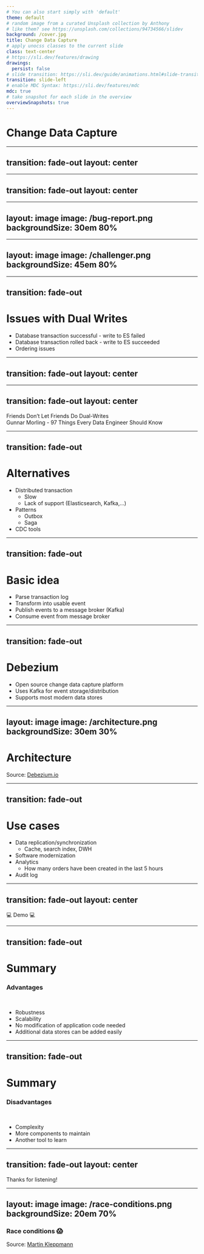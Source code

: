 ```yaml
---
# You can also start simply with 'default'
theme: default
# random image from a curated Unsplash collection by Anthony
# like them? see https://unsplash.com/collections/94734566/slidev
background: /cover.jpg
title: Change Data Capture
# apply unocss classes to the current slide
class: text-center
# https://sli.dev/features/drawing
drawings:
  persist: false
# slide transition: https://sli.dev/guide/animations.html#slide-transitions
transition: slide-left
# enable MDC Syntax: https://sli.dev/features/mdc
mdc: true
# take snapshot for each slide in the overview
overviewSnapshots: true
---
```


# Change Data Capture

---
transition: fade-out
layout: center
---

<Excalidraw
drawFilePath="application.excalidraw"
:darkMode="true"
:background="false"
/>

<!--
Application stores documents  
Customer picky  
Unhappy with search experience  
We decide to add Elasticsearch  
Sidenote: DB more powerful  
Love to tinker - go forward with ES  
-->

---
transition: fade-out
layout: center
---

<Excalidraw
drawFilePath="cdc-dual-write.excalidraw"
:darkMode="true"
:background="false"
/>

<!--
User adds document  
Write to both datastore
Data engineering: Dual write  
Proud & deploy to Prod  
Users happy  
Superb experience  
Bug reports  
-->

---
layout: image
image: /bug-report.png
backgroundSize: 30em 80%
---
<!--
Document cannot be found  
Although they exist in the database  
Document can be found  
Which do not exist in the database  
What went wrong?!
-->
---
layout: image
image: /challenger.png
backgroundSize: 45em 80%
---

<!--
 Data engineering: setup called DUAL WRITES  
 DB & message broker, DB & cache,...
-->

---
transition: fade-out
---
# Issues with Dual Writes

<v-clicks>

- Database transaction successful - write to ES failed
- Database transaction rolled back - write to ES succeeded
- Ordering issues

</v-clicks>

<!--
 Could add commit listener, retry etc  
 Not ideal - hard to solve all cases properly  
 Writes might arrive in different order at different data stores
-->

---
transition: fade-out
layout: center
---

<Excalidraw
drawFilePath="cdc-dual-write-crossed.excalidraw"
:darkMode="true"
:background="false"
/>

<!--
  Simple solution not working properly  
  Agree with Gunnar  
-->

---
transition: fade-out
layout: center
---

<div class="text-[2rem] text-white-800">
    Friends Don’t Let Friends Do Dual-Writes
</div>

<div class="italic mt-2">
  Gunnar Morling - 97 Things Every Data Engineer Should Know
</div>

---
transition: fade-out
---
# Alternatives

<v-clicks depth="2">

- Distributed transaction
  - Slow
  - Lack of support (Elasticsearch, Kafka,...)
- Patterns
  - Outbox
  - Saga
- CDC tools

</v-clicks>


<!--
  Synchronization between participants: performance overhead  
  Not supported by data stores  
  Support for Kafka will be added (currently in development)  
  But they offer strong consistency guarantees  
  
  Patterns might help avoid dual-writes as well but deserve an extra talk.  
  Saga (undo/compensating actions), Outbox (write to additional table in same transaction)
-->

---
transition: fade-out
---
# Basic idea

<v-clicks>

- Parse transaction log
- Transform into usable event
- Publish events to a message broker (Kafka)
- Consume event from message broker

</v-clicks>

<!--
  Listen to changes in a datastore -> propagate changes to another store  

  Transaction log: foundation of modern database system  
  Each action executed recorded in log  
  Turning the database inside out  
  Low level construct (log) -> API for consuming it

  Provides the D in ACID  
  ARIES for recovery algorithm
-->

---
transition: fade-out
---
# Debezium

<v-clicks>

- Open source change data capture platform
- Uses Kafka for event storage/distribution
- Supports most modern data stores

</v-clicks>

<!--
  Sponsored by Redhat  
  Supports most modern data stores  
  No need for reinventing the wheel  
  Great ecosystem  
-->

---
layout: image
image: /architecture.png
backgroundSize: 30em 30%
---
# Architecture

<div class="absolute bottom-4 left-6 text-xs text-white opacity-80">
  Source: <a href="https://debezium.io/documentation/reference/3.1/architecture.html">Debezium.io</a>
</div>

<!--
  Kafka Connect: data integration framework 
  Debezium: written in Java  
  Embedded mode (replaces Kafka Connect)  
  Guarantees: At least once delivery  
  Ordering of events  
-->

---
transition: fade-out
---
# Use cases

<v-clicks>

- Data replication/synchronization
  - Cache, search index, DWH
- Software modernization
- Analytics
  - How many orders have been created in the last 5 hours
- Audit log

</v-clicks>

<!--
  Keep caches in sync, keep search index in sync, replicate to DWH, standby db.  
  Zero-downtime migrations (populate DB in parallel)  
  Analyze data on the fly (number of inserts, updates, etc.)  
  All data manipulation events captured with timestamp etc.  (before/after) values  
-->

---
transition: fade-out
layout: center
---

<div class="text-[4rem] text-white-800">
    💻 Demo 💻
</div>


---
transition: fade-out
---
# Summary

### Advantages

<br/>
<v-clicks>

- Robustness
- Scalability
- No modification of application code needed
- Additional data stores can be added easily

</v-clicks>

<!--
  More robust than hand crafted solution  
  Tested by the community/used in big systems 
  Application does not need to know anything about it (legacy modernization)  
  Add more data stores easily - simply consume events somewhere else
-->

---
transition: fade-out
---
# Summary

### Disadvantages 

<br/>
<v-clicks>

- Complexity
- More components to maintain
- Another tool to learn

</v-clicks>


<!--
  No silver bullet either  
  More components to maintain (infrastructure)/cost  
  Another tool to learn etc.  
  Great tool if you have infrastructure in place already  
-->

---
transition: fade-out
layout: center
---

<div class="text-[2rem] text-white-800">
    Thanks for listening!
</div>

---
layout: image
image: /race-conditions.png
backgroundSize: 20em 70%
---
### Race conditions 😱

<div class="absolute bottom-4 left-6 text-xs text-white opacity-80">
  Source: <a href="https://martin.kleppmann.com/2015/05/27/logs-for-data-infrastructure.html">Martin Kleppmann</a>
</div>

<!--
Order issues  
Out of sync due to race conditions  
-->
